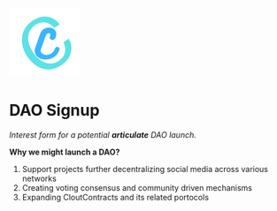 [![CCSLOGO](https://raw.githubusercontent.com/CloutContracts/cloutcontracts.github.io/main/assets/images/c-128x128.png)](https://cloutcontracts.net)

# DAO Signup

*Interest form for a potential **articulate** DAO launch.*

**Why we might launch a DAO?**
1. Support projects further decentralizing social media across various networks
2. Creating voting consensus and community driven mechanisms
3. Expanding CloutContracts and its related portocols
